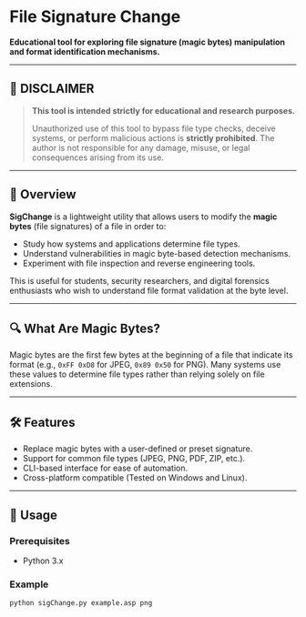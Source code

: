 # File Signature Change

**Educational tool for exploring file signature (magic bytes) manipulation and format identification mechanisms.**

---

## 🚧 DISCLAIMER

> **This tool is intended strictly for educational and research purposes.**
>
> Unauthorized use of this tool to bypass file type checks, deceive systems, or perform malicious actions is **strictly prohibited**. The author is not responsible for any damage, misuse, or legal consequences arising from its use.

---

## 📌 Overview

**SigChange** is a lightweight utility that allows users to modify the **magic bytes** (file signatures) of a file in order to:

- Study how systems and applications determine file types.
- Understand vulnerabilities in magic byte-based detection mechanisms.
- Experiment with file inspection and reverse engineering tools.

This is useful for students, security researchers, and digital forensics enthusiasts who wish to understand file format validation at the byte level.

---

## 🔍 What Are Magic Bytes?

Magic bytes are the first few bytes at the beginning of a file that indicate its format (e.g., `0xFF 0xD8` for JPEG, `0x89 0x50` for PNG). Many systems use these values to determine file types rather than relying solely on file extensions.

---

## 🛠 Features

- Replace magic bytes with a user-defined or preset signature.
- Support for common file types (JPEG, PNG, PDF, ZIP, etc.).
- CLI-based interface for ease of automation.
- Cross-platform compatible (Tested on Windows and Linux).

---

## 🚀 Usage

### Prerequisites

- Python 3.x

### Example

```bash
python sigChange.py example.asp png
